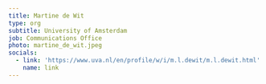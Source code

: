 ```yaml
---
title: Martine de Wit
type: org
subtitle: University of Amsterdam
job: Communications Office
photo: martine_de_wit.jpeg
socials:
  - link: 'https://www.uva.nl/en/profile/w/i/m.l.dewit/m.l.dewit.html'
    name: link
---
```

